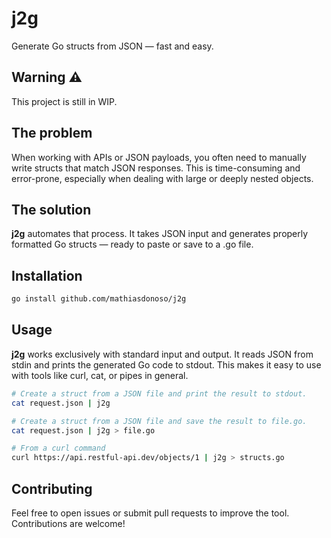 # j2g
Generate Go structs from JSON — fast and easy.

## Warning :warning:
This project is still in WIP.

## The problem
When working with APIs or JSON payloads, you often need to manually write structs that match JSON responses.
This is time-consuming and error-prone, especially when dealing with large or deeply nested objects.

## The solution
**j2g** automates that process.
It takes JSON input and generates properly formatted Go structs — ready to paste or save to a .go file.

## Installation
```bash
go install github.com/mathiasdonoso/j2g
```

## Usage
**j2g** works exclusively with standard input and output.
It reads JSON from stdin and prints the generated Go code to stdout.
This makes it easy to use with tools like curl, cat, or pipes in general.

```bash
# Create a struct from a JSON file and print the result to stdout.
cat request.json | j2g
```

```bash
# Create a struct from a JSON file and save the result to file.go.
cat request.json | j2g > file.go
```

```bash
# From a curl command
curl https://api.restful-api.dev/objects/1 | j2g > structs.go
```

## Contributing
Feel free to open issues or submit pull requests to improve the tool. Contributions are welcome!
